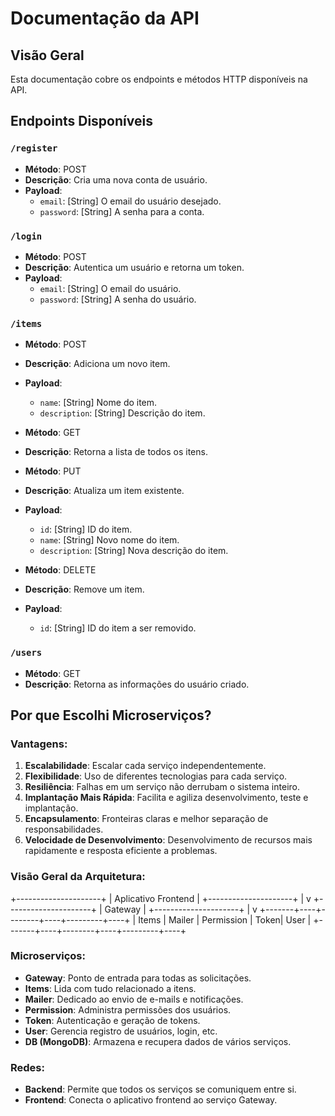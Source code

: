 # Documentação da API

## Visão Geral

Esta documentação cobre os endpoints e métodos HTTP disponíveis na API.

## Endpoints Disponíveis

### `/register`

- **Método**: POST
- **Descrição**: Cria uma nova conta de usuário.
- **Payload**: 
  - `email`: [String] O email do usuário desejado.
  - `password`: [String] A senha para a conta.

### `/login`

- **Método**: POST
- **Descrição**: Autentica um usuário e retorna um token.
- **Payload**: 
  - `email`: [String] O email do usuário.
  - `password`: [String] A senha do usuário.

### `/items`

- **Método**: POST
- **Descrição**: Adiciona um novo item.
- **Payload**: 
  - `name`: [String] Nome do item.
  - `description`: [String] Descrição do item.

- **Método**: GET
- **Descrição**: Retorna a lista de todos os itens.

- **Método**: PUT
- **Descrição**: Atualiza um item existente.
- **Payload**: 
  - `id`: [String] ID do item.
  - `name`: [String] Novo nome do item.
  - `description`: [String] Nova descrição do item.

- **Método**: DELETE
- **Descrição**: Remove um item.
- **Payload**: 
  - `id`: [String] ID do item a ser removido.

### `/users`

- **Método**: GET
- **Descrição**: Retorna as informações do usuário criado.

## Por que Escolhi Microserviços?

### Vantagens:

1. **Escalabilidade**: Escalar cada serviço independentemente.
2. **Flexibilidade**: Uso de diferentes tecnologias para cada serviço.
3. **Resiliência**: Falhas em um serviço não derrubam o sistema inteiro.
4. **Implantação Mais Rápida**: Facilita e agiliza desenvolvimento, teste e implantação.
5. **Encapsulamento**: Fronteiras claras e melhor separação de responsabilidades.
6. **Velocidade de Desenvolvimento**: Desenvolvimento de recursos mais rapidamente e resposta eficiente a problemas.

### Visão Geral da Arquitetura:

+---------------------+
| Aplicativo Frontend |
+---------------------+
           |
           v
+---------------------+
|      Gateway        |
+---------------------+
           |
           v
+-------+----+--------+----+---------+----+
| Items | Mailer | Permission | Token| User |
+-------+----+--------+----+---------+----+


### Microserviços:

- **Gateway**: Ponto de entrada para todas as solicitações.
- **Items**: Lida com tudo relacionado a itens.
- **Mailer**: Dedicado ao envio de e-mails e notificações.
- **Permission**: Administra permissões dos usuários.
- **Token**: Autenticação e geração de tokens.
- **User**: Gerencia registro de usuários, login, etc.
- **DB (MongoDB)**: Armazena e recupera dados de vários serviços.

### Redes:

- **Backend**: Permite que todos os serviços se comuniquem entre si.
- **Frontend**: Conecta o aplicativo frontend ao serviço Gateway.

